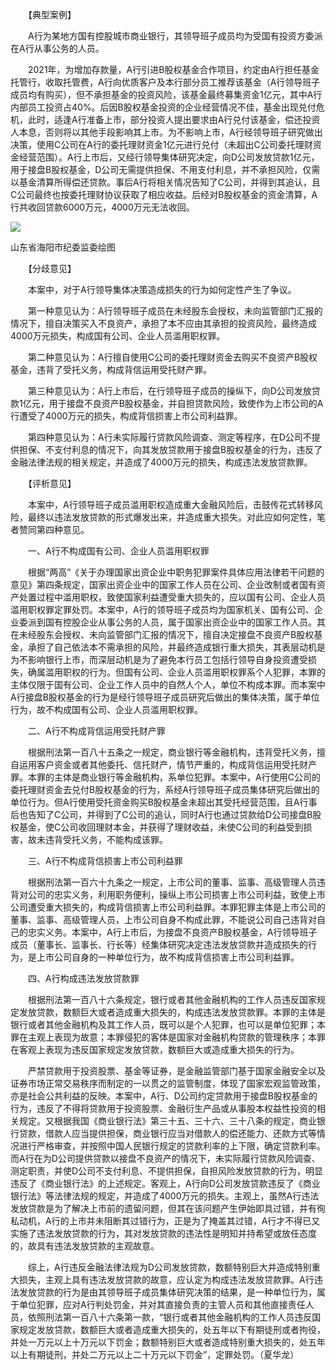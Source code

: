 　　【典型案例】

　　A行为某地方国有控股城市商业银行，其领导班子成员均为受国有投资方委派在A行从事公务的人员。

　　2021年，为增加存款量，A行引进B股权基金合作项目，约定由A行担任基金托管行，收取托管费，A行向优质客户及本行部分员工推荐该基金（A行领导班子成员均有购买），但不承担基金的投资风险，该基金最终募集资金1亿元，其中A行内部员工投资占40%。后因B股权基金投资的企业经营情况不佳，基金出现兑付危机，此时，适逢A行准备上市，部分投资人提出要求由A行兑付该基金，偿还投资人本息，否则将以其他手段影响其上市。为不影响上市，A行经领导班子研究做出决策，使用C公司在A行的委托理财资金1亿元进行兑付（未超出C公司委托理财资金经营范围）。A行上市后，又经行领导集体研究决定，向D公司发放贷款1亿元，用于接盘B股权基金，D公司无需提供担保、不用支付利息，并不承担风险，仅需以基金清算所得偿还贷款。事后A行将相关情况告知了C公司，并得到其追认，且C公司最终也按委托理财协议获取了相应收益。后经对B股权基金的资金清算，A行共收回贷款6000万元，4000万元无法收回。

![](https://www.ccdi.gov.cn/hdjln/ywtt/202307/W020230728690199975440.jpeg)

山东省海阳市纪委监委绘图

　　【分歧意见】

　　本案中，对于A行领导集体决策造成损失的行为如何定性产生了争议。

　　第一种意见认为：A行领导班子成员在未经股东会授权，未向监管部门汇报的情况下，擅自决策买入不良资产，承担了本不应由其承担的投资风险，最终造成4000万元损失，构成国有公司、企业人员滥用职权罪。

　　第二种意见认为：A行擅自使用C公司的委托理财资金去购买不良资产B股权基金，违背了受托义务，构成背信运用受托财产罪。

　　第三种意见认为：A行上市后，在行领导班子成员的操纵下，向D公司发放贷款1亿元，用于接盘不良资产B股权基金，并自担贷款风险，致使作为上市公司的A行遭受了4000万元的损失，构成背信损害上市公司利益罪。

　　第四种意见认为：A行未实际履行贷款风险调查、测定等程序，在D公司不提供担保、不支付利息的情况下，向其发放贷款用于接盘B股权基金的行为，违反了金融法律法规的相关规定，并造成了4000万元的损失，构成违法发放贷款罪。

　　【评析意见】

　　本案中，A行领导班子成员滥用职权造成重大金融风险后，击鼓传花式转移风险，最终以违法发放贷款的形式爆发出来，并造成重大损失。对此应如何定性，笔者赞同第四种意见。

　　一、A行不构成国有公司、企业人员滥用职权罪

　　根据“两高”《关于办理国家出资企业中职务犯罪案件具体应用法律若干问题的意见》第四条规定，国家出资企业中的国家工作人员在公司、企业改制或者国有资产处置过程中滥用职权，致使国家利益遭受重大损失的，应以国有公司、企业人员滥用职权罪定罪处罚。本案中，A行的领导班子成员均为国家机关、国有公司、企业委派到国有控股企业从事公务的人员，属于国家出资企业中的国家工作人员。其在未经股东会授权、未向监管部门汇报的情况下，擅自决定接盘不良资产B股权基金，承担了自己依法本不需承担的风险，并最终造成银行重大损失，其表层动机是为不影响银行上市，而深层动机是为了避免本行员工包括行领导自身投资遭受损失，确属滥用职权的行为。但国有公司、企业人员滥用职权罪系个人犯罪，本罪的主体仅限于国有公司、企业工作人员中的自然人个人，单位不构成本罪。而本案中A行接盘B股权基金的行为是经行领导班子成员研究后做出的集体决策，属于单位行为，故不构成国有公司、企业人员滥用职权罪。

　　二、A行不构成背信运用受托财产罪

　　根据刑法第一百八十五条之一规定，商业银行等金融机构，违背受托义务，擅自运用客户资金或者其他委托、信托财产，情节严重的，构成背信运用受托财产罪。本罪的主体是商业银行等金融机构，系单位犯罪。本案中，A行使用C公司的委托理财资金去兑付B股权基金的行为，系经A行领导班子成员集体研究后做出的单位行为。但A行使用受托资金购买B股权基金未超出其受托经营范围，且A行事后也告知了C公司，并得到了C公司的追认，同时A行也通过贷款给D公司接盘B股权基金，使C公司收回理财本金，并获得了理财收益，未使C公司的利益受到损害，故未违背受托义务，不能构成该罪。

　　三、A行不构成背信损害上市公司利益罪

　　根据刑法第一百六十九条之一规定，上市公司的董事、监事、高级管理人员违背对公司的忠实义务，利用职务便利，操纵上市公司损害上市公司利益，致使上市公司遭受重大损失的，构成背信损害上市公司利益罪。本罪犯罪主体是上市公司的董事、监事、高级管理人员，上市公司自身不构成此罪，不能说公司自己违背对自己的忠实义务。本案中，A行上市后，为接盘不良资产B股权基金，A行领导班子成员（董事长、监事长、行长等）经集体研究决定违法发放贷款并造成损失的行为，是上市公司自身的一种单位行为，故不构成背信损害上市公司利益罪。

　　四、A行构成违法发放贷款罪

　　根据刑法第一百八十六条规定，银行或者其他金融机构的工作人员违反国家规定发放贷款，数额巨大或者造成重大损失的，构成违法发放贷款罪。本罪的主体是银行或者其他金融机构及其工作人员，既可以是个人犯罪，也可以是单位犯罪；本罪在主观上表现为故意；本罪侵犯的客体是国家对金融机构贷款的管理秩序；本罪在客观上表现为违反国家规定发放贷款，数额巨大或造成重大损失的行为。

　　严禁贷款用于投资股票、基金等证券，是金融监管部门基于国家金融安全以及证券市场正常交易秩序而制定的一以贯之的监管制度，体现了国家宏观监管政策，亦是社会公共利益的反映。本案中，A行、D公司约定贷款用于接盘B股权基金的行为，违反了不得将贷款用于投资股票、金融衍生产品或从事股本权益性投资的相关规定。又根据我国《商业银行法》第三十五、三十六、三十八条的规定，商业银行贷款，借款人应当提供担保，商业银行应当对借款人的偿还能力、还款方式等情况进行严格审查，并按照中国人民银行规定的贷款利率的上下限，确定贷款利率。而A行在为D公司提供贷款以接盘不良资产的情况下，未实际履行贷款风险调查、测定职责，并使D公司不支付利息、不提供担保，自担风险发放贷款的行为，明显违反了《商业银行法》的上述规定。客观上，A行向D公司发放贷款违反了《商业银行法》等法律法规的规定，并造成了4000万元的损失。主观上，虽然A行违法发放贷款是为了解决上市前的遗留问题，但其在该问题产生伊始即具过错，并有徇私动机，A行的上市并未阻断其过错行为，正是为了掩盖其过错，A行才不得已又实施了违法发放贷款的行为，其对发放贷款的违法性是明知并持希望或放任态度的，故具有违法发放贷款的主观故意。

　　综上，A行违反金融法律法规为D公司发放贷款，数额特别巨大并造成特别重大损失，主观上具有违法发放贷款的故意，应认定为构成违法发放贷款罪。A行违法发放贷款的行为是由其领导班子成员集体研究决策的结果，是一种单位行为，属于单位犯罪，应对A行判处罚金，并对其直接负责的主管人员和其他直接责任人员，依照刑法第一百八十六条第一款，“银行或者其他金融机构的工作人员违反国家规定发放贷款，数额巨大或者造成重大损失的，处五年以下有期徒刑或者拘役，并处一万元以上十万元以下罚金；数额特别巨大或者造成特别重大损失的，处五年以上有期徒刑，并处二万元以上二十万元以下罚金”，定罪处罚。（夏华龙）